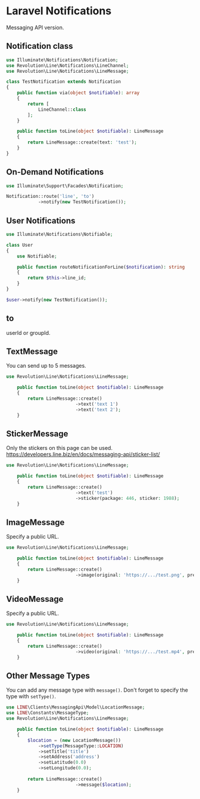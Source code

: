 # Laravel Notifications

Messaging API version.

## Notification class

```php
use Illuminate\Notifications\Notification;
use Revolution\Line\Notifications\LineChannel;
use Revolution\Line\Notifications\LineMessage;

class TestNotification extends Notification
{
    public function via(object $notifiable): array
    {
        return [
            LineChannel::class
        ];
    }

    public function toLine(object $notifiable): LineMessage
    {
        return LineMessage::create(text: 'test');
    }
}
```

## On-Demand Notifications

```php
use Illuminate\Support\Facades\Notification;

Notification::route('line', 'to')
            ->notify(new TestNotification());
```

## User Notifications

```php
use Illuminate\Notifications\Notifiable;

class User
{
    use Notifiable;

    public function routeNotificationForLine($notification): string
    {
        return $this->line_id;
    }
}
```

```php
$user->notify(new TestNotification());
```

## to

userId or groupId.

## TextMessage
You can send up to 5 messages.

```php
use Revolution\Line\Notifications\LineMessage;

    public function toLine(object $notifiable): LineMessage
    {
        return LineMessage::create()
                          ->text('text 1')
                          ->text('text 2');
    }
```

## StickerMessage

Only the stickers on this page can be used.
https://developers.line.biz/en/docs/messaging-api/sticker-list/

```php
use Revolution\Line\Notifications\LineMessage;

    public function toLine(object $notifiable): LineMessage
    {
        return LineMessage::create()
                          ->text('test')
                          ->sticker(package: 446, sticker: 1988);
    }
```

## ImageMessage

Specify a public URL.

```php
use Revolution\Line\Notifications\LineMessage;

    public function toLine(object $notifiable): LineMessage
    {
        return LineMessage::create()
                          ->image(original: 'https://.../test.png', preview: 'https://.../preview.png');
    }
```

## VideoMessage

Specify a public URL.

```php
use Revolution\Line\Notifications\LineMessage;

    public function toLine(object $notifiable): LineMessage
    {
        return LineMessage::create()
                          ->video(original: 'https://.../test.mp4', preview: 'https://.../preview.png');
    }
```

## Other Message Types

You can add any message type with `message()`. Don't forget to specify the type with `setType()`.

```php
use LINE\Clients\MessagingApi\Model\LocationMessage;
use LINE\Constants\MessageType;
use Revolution\Line\Notifications\LineMessage;

    public function toLine(object $notifiable): LineMessage
    {
        $location = (new LocationMessage())
            ->setType(MessageType::LOCATION)
            ->setTitle('title')
            ->setAddress('address')
            ->setLatitude(0.0)
            ->setLongitude(0.0);
            
        return LineMessage::create()
                          ->message($location);
    }
```
